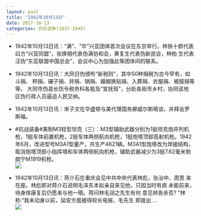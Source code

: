```yaml
---
layout: post
title: "1942年10月13日"
date: 2017-10-13
categories: 抗日战争(1937-1945)
---
```


<meta name="referrer" content="no-referrer" />

- 1942年10月13日讯：“满”、“华”兴亚团体首次会议在东京举行。林铁十郎代表 曰方“兴亚同盟”，张焕相代表伪满协和会，黄复生代表伪新民会，林柏 生代表汪伪“东亚联盟中国总会”，会议中心为加强此等团体间的联系。 

- 1942年10月13日讯：大同日伪颁布“新税则”，其中50种捐税为古今罕有，如斗捐、 秤捐、碾子捐、井捐、锅捐、婚姻换贴捐、入葬捐、衣服捐、被服捐等等。 大同市伪县长饬令税务科各股及“宣抚班”，分赴各街市乡村，协同该地 区伪行政人员逼迫人民交纳。 

- 1942年10月13日讯：宋子文在华盛顿与美代理国务卿威尔斯晤谈，并拜会罗斯福。 

- #抗战装备#美制M3轻型坦克（三）：M3型辅助武器分别为1挺坦克炮并列机枪，1挺车体前置机枪，2挺车体两侧航向机枪，1挺炮塔顶部高射机枪。1942年6月，改进型号M3A1型量产，共生产4621辆。M3A1型炮塔改为焊接结构，取消炮塔顶部小指挥塔和车体两侧航向机枪，辅助武器减少为3挺7.62毫米勃朗宁M1919机枪。 <br/><img src="https://wx4.sinaimg.cn/large/aca367d8ly1fkge0nhgiqj20ds0tk45j.jpg" />

- 1942年10月13日讯：蒋介石在重庆会见中共中央代表林彪，张治中、周恩 来在座。林彪即对蒋介石说明毛泽东本拟亲自来见他，只因当时有病 未能前来，待身体康复后仍愿来与他一晤。蒋问林毛润之先生有何 意见转告余否? ”林称:“我未动身以前，延安方面接得校长电报，毛先生 即提出 ... <br/><img src="https://wx2.sinaimg.cn/large/aca367d8ly1fkgajmrfqaj20c80ko74q.jpg" />


